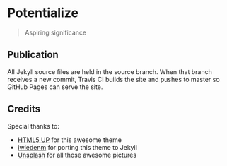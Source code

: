 # Potentialize
> Aspiring significance

## Publication
All Jekyll source files are held in the source branch. When that branch
receives a new commit, Travis CI builds the site and pushes to master so GitHub
Pages can serve the site.

## Credits
Special thanks to:
- [HTML5 UP][html5up] for this awesome theme
- [iwiedenm][jekyll-theme] for porting this theme to Jekyll
- [Unsplash][unsplash] for all those awesome pictures

[html5up]: https://html5up.net
[jekyll-theme]: https://github.com/iwiedenm/jekyll-theme-massively-src
[unsplash]: https://unsplash.com/
